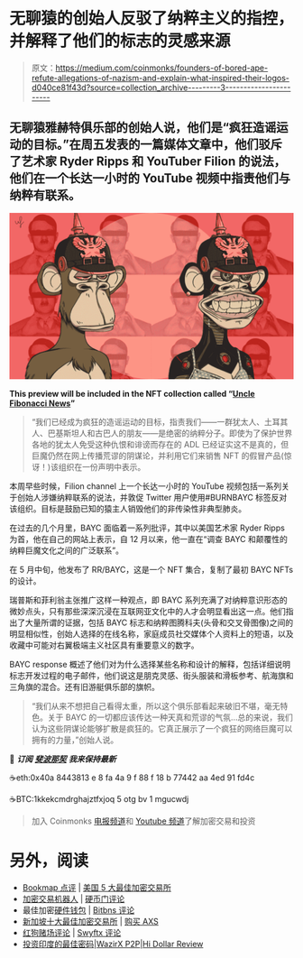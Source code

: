 # 无聊猿的创始人反驳了纳粹主义的指控，并解释了他们的标志的灵感来源

> 原文：<https://medium.com/coinmonks/founders-of-bored-ape-refute-allegations-of-nazism-and-explain-what-inspired-their-logos-d040ce81f43d?source=collection_archive---------3----------------------->

## 无聊猿雅赫特俱乐部的创始人说，他们是“疯狂造谣运动的目标。”在周五发表的一篇媒体文章中，他们驳斥了艺术家 Ryder Ripps 和 YouTuber Filion 的说法，他们在一个长达一小时的 YouTube 视频中指责他们与纳粹有联系。

![](img/54e084081211935692ae5305622c07b7.png)

**This preview will be included in the NFT collection called “**[**Uncle Fibonacci News**](https://opensea.io/collection/uncle-fibonacci-news)**”**

> “我们已经成为疯狂的造谣运动的目标，指责我们——一群犹太人、土耳其人、巴基斯坦人和古巴人的朋友——是绝密的纳粹分子。即使为了保护世界各地的犹太人免受这种仇恨和诽谤而存在的 ADL 已经证实这不是真的，但巨魔仍然在网上传播荒谬的阴谋论，并利用它们来销售 NFT 的假冒产品(惊讶！)该组织在一份声明中表示。

本周早些时候，Filion channel 上一个长达一小时的 YouTube 视频包括一系列关于创始人涉嫌纳粹联系的说法，并敦促 Twitter 用户使用#BURNBAYC 标签反对该组织。目标是鼓励已知的猿主人销毁他们的非传染性非典型肺炎。

在过去的几个月里，BAYC 面临着一系列批评，其中以美国艺术家 Ryder Ripps 为首，他在自己的网站上表示，自 12 月以来，他一直在“调查 BAYC 和颠覆性的纳粹巨魔文化之间的广泛联系”。

在 5 月中旬，他发布了 RR/BAYC，这是一个 NFT 集合，复制了最初 BAYC NFTs 的设计。

瑞普斯和菲利翁主张推广这样一种观点，即 BAYC 系列充满了对纳粹意识形态的微妙点头，只有那些深深沉浸在互联网亚文化中的人才会明显看出这一点。他们指出了大量所谓的证据，包括 BAYC 标志和纳粹图腾科夫(头骨和交叉骨图像)之间的明显相似性，创始人选择的在线名称，家庭成员社交媒体个人资料上的短语，以及收藏中可能对右翼极端主义社区具有重要意义的数字。

BAYC response 概述了他们对为什么选择某些名称和设计的解释，包括详细说明标志开发过程的电子邮件，他们说这是朋克灵感、街头服装和滑板参考、航海旗和三角旗的混合。还有旧游艇俱乐部的旗帜。

> “我们从来不想把自己看得太重，所以这个俱乐部看起来破旧不堪，毫无特色。关于 BAYC 的一切都应该传达一种天真和荒谬的气氛…总的来说，我们认为这些阴谋论能够扩散是疯狂的。它真正展示了一个疯狂的网络巨魔可以拥有的力量，”创始人说。

📰 ***订阅*** [***斐波那契***](/@unclefibonacci) ***我来保持最新***

☕️eth:0x40a 8443813 e 8 fa 4a 9 f 88 f 18 b 77442 aa 4ed 91 fd4c

☕️BTC:1kkekcmdrghajztfxjoq 5 otg bv 1 mgucwdj

> 加入 Coinmonks [电报频道](https://t.me/coincodecap)和 [Youtube 频道](https://www.youtube.com/c/coinmonks/videos)了解加密交易和投资

# 另外，阅读

*   [Bookmap 点评](https://coincodecap.com/bookmap-review-2021-best-trading-software) | [美国 5 大最佳加密交易所](https://coincodecap.com/crypto-exchange-usa)
*   [加密交易机器人](/coinmonks/crypto-trading-bot-c2ffce8acb2a) | [硬币门评论](https://coincodecap.com/coingate-review)
*   最佳加密[硬件钱包](/coinmonks/hardware-wallets-dfa1211730c6) | [Bitbns 评论](/coinmonks/bitbns-review-38256a07e161)
*   [新加坡十大最佳加密交易所](https://coincodecap.com/crypto-exchange-in-singapore) | [购买 AXS](https://coincodecap.com/buy-axs-token)
*   [红狗赌场评论](https://coincodecap.com/red-dog-casino-review) | [Swyftx 评论](https://coincodecap.com/swyftx-review)
*   [投资印度的最佳密码](https://coincodecap.com/best-crypto-to-invest-in-india-in-2021)|[WazirX P2P](https://coincodecap.com/wazirx-p2p)|[Hi Dollar Review](https://coincodecap.com/hi-dollar-review)
